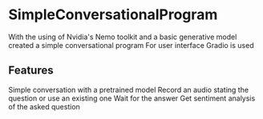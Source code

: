 # SimpleConversationalProgram
With the using of Nvidia's Nemo toolkit and a basic generative model created a simple conversational program
For user interface Gradio is used

## Features
Simple conversation with a pretrained model
Record an audio stating the question or use an existing one
Wait for the answer
Get sentiment analysis of the asked question
